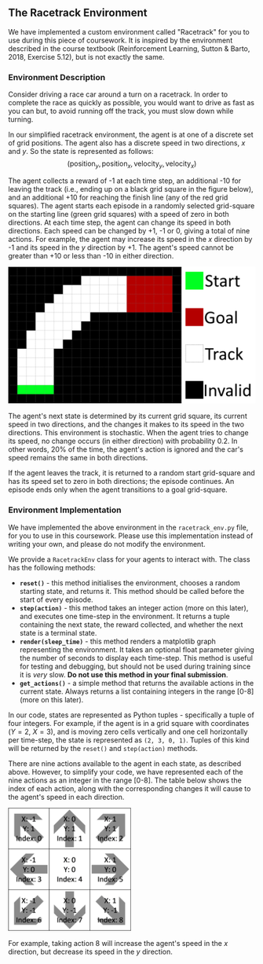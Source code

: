 ## The Racetrack Environment
We have implemented a custom environment called "Racetrack" for you to use during this piece of coursework. It is inspired by the environment described in the course textbook (Reinforcement Learning, Sutton & Barto, 2018, Exercise 5.12), but is not exactly the same.

### Environment Description

Consider driving a race car around a turn on a racetrack. In order to complete the race as quickly as possible, you would want to drive as fast as you can but, to avoid running off the track, you must slow down while turning.

In our simplified racetrack environment, the agent is at one of a discrete set of grid positions. The agent also has a discrete speed in two directions, $x$ and $y$. So the state is represented as follows:
$$(\text{position}_y, \text{position}_x, \text{velocity}_y, \text{velocity}_x)$$

The agent collects a reward of -1 at each time step, an additional -10 for leaving the track (i.e., ending up on a black grid square in the figure below), and an additional +10 for reaching the finish line (any of the red grid squares). The agent starts each episode in a randomly selected  grid-square on the starting line (green grid squares) with a speed of zero in both directions. At each time step, the agent can change its speed in both directions. Each speed can be changed by +1, -1 or 0, giving a total of nine actions. For example, the agent may increase its speed in the $x$ direction by -1 and its speed in the $y$ direction by +1. The agent's speed cannot be greater than +10 or less than -10 in either direction.

<img src="assets/track_big.png" style="width: 600px;"/>


The agent's next state is determined by its current grid square, its current speed in two directions, and the changes it  makes to its speed in the two directions. This environment is stochastic. When the agent tries to change its speed, no change occurs (in either direction) with probability 0.2. In other words, 20% of the time, the agent's action is ignored and the car's speed remains the same in both directions.

If the agent leaves the track, it is returned to a random start grid-square and has its speed set to zero in both directions; the episode continues. An episode ends only when the agent transitions to a goal grid-square.



### Environment Implementation
We have implemented the above environment in the `racetrack_env.py` file, for you to use in this coursework. Please use this implementation instead of writing your own, and please do not modify the environment.

We provide a `RacetrackEnv` class for your agents to interact with. The class has the following methods:
- **`reset()`** - this method initialises the environment, chooses a random starting state, and returns it. This method should be called before the start of every episode.
- **`step(action)`** - this method takes an integer action (more on this later), and executes one time-step in the environment. It returns a tuple containing the next state, the reward collected, and whether the next state is a terminal state.
- **`render(sleep_time)`** - this method renders a matplotlib graph representing the environment. It takes an optional float parameter giving the number of seconds to display each time-step. This method is useful for testing and debugging, but should not be used during training since it is *very* slow. **Do not use this method in your final submission**.
- **`get_actions()`** - a simple method that returns the available actions in the current state. Always returns a list containing integers in the range [0-8] (more on this later).

In our code, states are represented as Python tuples - specifically a tuple of four integers. For example, if the agent is in a grid square with coordinates ($Y = 2$, $X = 3$), and is moving zero cells vertically and one cell horizontally per time-step, the state is represented as `(2, 3, 0, 1)`. Tuples of this kind will be returned by the `reset()` and `step(action)` methods.

There are nine actions available to the agent in each state, as described above. However, to simplify your code, we have represented each of the nine actions as an integer in the range [0-8]. The table below shows the index of each action, along with the corresponding changes it will cause to the agent's speed in each direction.

<img src="assets/action_grid.png" style="width: 250px;"/>

For example, taking action 8 will increase the agent's speed in the $x$ direction, but decrease its speed in the $y$ direction.